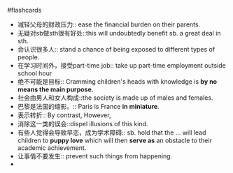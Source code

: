 #flashcards 

- 减轻父母的财政压力:: ease the financial burden on their parents. <!--SR:!2023-12-13-17-38,2.4,243-->
- 无疑对sb做sth很有好处::this will undoubtedly benefit sb. a great deal in sth. <!--SR:!2023-12-12-12-37,1,223-->
- 会认识很多人:: stand a chance of being exposed to different types of people. <!--SR:!2023-12-12-07-52,1,223-->
- 在学习时间外，接受part-time job:: take up part-time employment outside school hour
- 绝不可能是目标:: Cramming children's heads with knowledge is **by no means the main purpose.**
- 社会由男人和女人构成::the society is made up of males and females.
- 巴黎是法国的缩影。:: Paris is France **in miniature**.  
- 表示转折:: By contrast, However, 
- 消除这一类的误会::dispel illusions of this kind.
- 有些人觉得会导致早恋，成为学术障碍:: sb. hold that the ... will lead children to **puppy love** which will then **serve as** an obstacle to their academic achievement.
- 让事情不要发生:: prevent such things from happening. 
- 